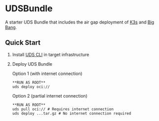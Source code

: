 # UDSBundle

A starter UDS Bundle that includes the air gap deployment of [K3s]() and [Big Bang]().

## Quick Start

1. Install [UDS CLI]() in target infrastructure
2. Deploy UDS Bundle

   Option 1 (with internet connection)

   ```
   **RUN AS ROOT**
   uds deploy oci://
   ```

   Option 2 (partial internet connection)

   ```
   **RUN AS ROOT**
   uds pull oci:// # Requires internet connection
   uds deploy ...tar.gz # No internet connection required
   ```
